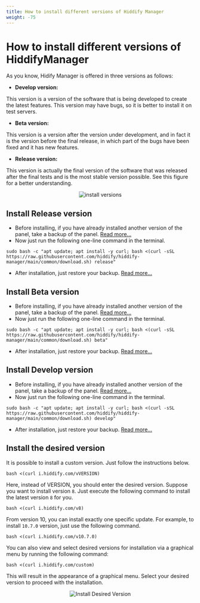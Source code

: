 ```yaml
---
title: How to install different versions of Hiddify Manager
weight: -75
---
```


<div dir="ltr" markdown=1>

# How to install different versions of HiddifyManager
As you know, Hidify Manager is offered in three versions as follows:

* **Develop version:**

This version is a version of the software that is being developed to create the latest features. This version may have bugs, so it is better to install it on test servers.

* **Beta version:**
  
This version is a version after the version under development, and in fact it is the version before the final release, in which part of the bugs have been fixed and it has new features.

* **Release version:**

This version is actually the final version of the software that was released after the final tests and is the most stable version possible. See this figure for a better understanding.

<div align=center markdown=1>
  
![install versions](https://github.com/hiddify/Hiddify-Manager/assets/125398461/6528a2c5-f938-48c3-a88f-f829d7e3a481)

</div>

## Install Release version
* Before installing, if you have already installed another version of the panel, take a backup of the panel. [Read more...](/manager/configuration-and-advanced-settings/How-to-backup-and-restore-panel-on-Hiddify/)
* Now just run the following one-line command in the terminal.

```
sudo bash -c "apt update; apt install -y curl; bash <(curl -sSL https://raw.githubusercontent.com/hiddify/hiddify-manager/main/common/download.sh) release"
```

* After installation, just restore your backup. [Read more...](/manager/configuration-and-advanced-settings/How-to-backup-and-restore-panel-on-Hiddify/)


## Install Beta version
* Before installing, if you have already installed another version of the panel, take a backup of the panel. [Read more...](/manager/configuration-and-advanced-settings/How-to-backup-and-restore-panel-on-Hiddify/)
* Now just run the following one-line command in the terminal.

```
sudo bash -c "apt update; apt install -y curl; bash <(curl -sSL https://raw.githubusercontent.com/hiddify/hiddify-manager/main/common/download.sh) beta"
```

* After installation, just restore your backup. [Read more...](/manager/configuration-and-advanced-settings/How-to-backup-and-restore-panel-on-Hiddify/)


## Install Develop version
* Before installing, if you have already installed another version of the panel, take a backup of the panel. [Read more...](/manager/configuration-and-advanced-settings/How-to-backup-and-restore-panel-on-Hiddify/)
* Now just run the following one-line command in the terminal.

```
sudo bash -c "apt update; apt install -y curl; bash <(curl -sSL https://raw.githubusercontent.com/hiddify/hiddify-manager/main/common/download.sh) develop"
```

* After installation, just restore your backup. [Read more...](/manager/configuration-and-advanced-settings/How-to-backup-and-restore-panel-on-Hiddify/)

## Install the desired version
It is possible to install a custom version. Just follow the instructions below.


```
bash <(curl i.hiddify.com/vVERSION)
```

Here, instead of VERSION, you should enter the desired version. Suppose you want to install version `8`. Just execute the following command to install the latest version `8` for you.

```
bash <(curl i.hiddify.com/v8)
```

From version 10, you can install exactly one specific update. For example, to install `10.7.0` version, just use the following command.

```
bash <(curl i.hiddify.com/v10.7.0)
```

</div>

You can also view and select desired versions for installation via a graphical menu by running the following command:

<div dir=ltr>

```
bash <(curl i.hiddify.com/custom)
```
</div>

This will result in the appearance of a graphical menu. Select your desired version to proceed with the installation.

<div align=center markdown="1">
  
![Install Desired Version](https://github.com/user-attachments/assets/fa9c1a28-ef58-44b4-8a9f-9afbdb04c40c)
</div>
